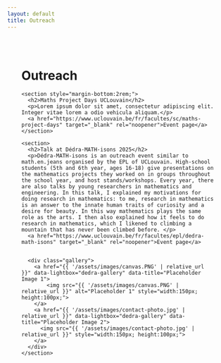 ```yaml
---
layout: default
title: Outreach
---
```

  <main style="max-width:800px; margin:auto; padding:2rem;">
    <h1>Outreach</h1>

    <section style="margin-bottom:2rem;">
      <h2>Maths Project Days UCLouvain</h2>
      <p>Lorem ipsum dolor sit amet, consectetur adipiscing elit. Integer vitae lorem a odio vehicula aliquam.</p>
      <a href="https://www.uclouvain.be/fr/facultes/sc/maths-project-days" target="_blank" rel="noopener">Event page</a>
    </section>

    <section>
      <h2>Talk at Dédra-MATH-isons 2025</h2>
      <p>Dédra-MATH-isons is an outreach event similar to math.en.jeans organised by the EPL of UCLouvain. High-school students (5th and 6th year, ages 16-18) give presentations on the mathematics projects they worked on in groups throughout the school year, and host stands/workshops. Every year, there are also talks by young researchers in mathematics and engineering. In this talk, I explained my motivations for doing research in mathematics: to me, research in mathematics is an answer to the innate human traits of curiosity and a desire for beauty. In this way mathematics plays the same role as the arts. I then also explained how it feels to do research in mathematics, which I likened to climbing a mountain that has never been climbed before. </p>
      <a href="https://www.uclouvain.be/fr/facultes/epl/dedra-math-isons" target="_blank" rel="noopener">Event page</a>


      <div class="gallery">
        <a href="{{ '/assets/images/canvas.PNG' | relative_url }}" data-lightbox="dedra-gallery" data-title="Placeholder Image 1">
            <img src="{{ '/assets/images/canvas.PNG' | relative_url }}" alt="Placeholder 1" style="width:150px; height:100px;">
        </a>    
        <a href="{{ '/assets/images/contact-photo.jpg' | relative_url }}" data-lightbox="dedra-gallery" data-title="Placeholder Image 2">
          <img src="{{ '/assets/images/contact-photo.jpg' | relative_url }}" style="width:150px; height:100px;">
        </a>
      </div>
    </section>
  </main>

